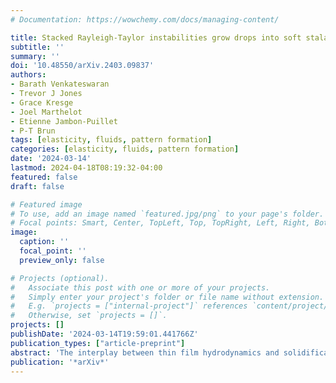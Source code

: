 ```yaml
---
# Documentation: https://wowchemy.com/docs/managing-content/

title: Stacked Rayleigh-Taylor instabilities grow drops into soft stalactite-like structures
subtitle: ''
summary: ''
doi: '10.48550/arXiv.2403.09837'
authors:
- Barath Venkateswaran
- Trevor J Jones
- Grace Kresge
- Joel Marthelot
- Etienne Jambon-Puillet
- P-T Brun
tags: [elasticity, fluids, pattern formation]
categories: [elasticity, fluids, pattern formation]
date: '2024-03-14'
lastmod: 2024-04-18T08:19:32-04:00
featured: false
draft: false

# Featured image
# To use, add an image named `featured.jpg/png` to your page's folder.
# Focal points: Smart, Center, TopLeft, Top, TopRight, Left, Right, BottomLeft, Bottom, BottomRight.
image:
  caption: ''
  focal_point: ''
  preview_only: false

# Projects (optional).
#   Associate this post with one or more of your projects.
#   Simply enter your project's folder or file name without extension.
#   E.g. `projects = ["internal-project"]` references `content/project/deep-learning/index.md`.
#   Otherwise, set `projects = []`.
projects: []
publishDate: '2024-03-14T19:59:01.441766Z'
publication_types: ["article-preprint"]
abstract: 'The interplay between thin film hydrodynamics and solidification produces formidably intricate geophysical structures, such as stalactites and icicles, whose shape is a testimony of their long growth. In simpler settings, liquid films can also produce regular patterns. When coated on the underside of a flat plate, these films are unstable and yield lattices of drops following the Rayleigh-Taylor instability. While this interfacial instability is well-studied in Newtonian fluids, much less is known about what happens when the thin film solidifies. Here, we coat the underside of a surface with liquid elastomer, allowing the film to destabilize and flow while it cures into an elastic solid. Once the first coating yields an array of solid droplets, this iterative coat-flow-cure process is repeated and gives rise to corrugated slender structures, which we name flexicles for their resemblance to icicles. We study the subtle combination of chaos and order that confers our flexicles, their structure, shape, arrangement, and, ultimately, deformability.'
publication: '*arXiv*'
---
```

